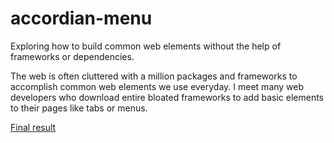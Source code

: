# accordian-menu

Exploring how to build common web elements without the help of frameworks or dependencies.

The web is often cluttered with a million packages and frameworks to accomplish common web elements we use everyday. I meet many web developers who download entire bloated frameworks to add basic elements to their pages like tabs or menus.

[Final result](https://hithaishy.github.io/accordian-menu/)
